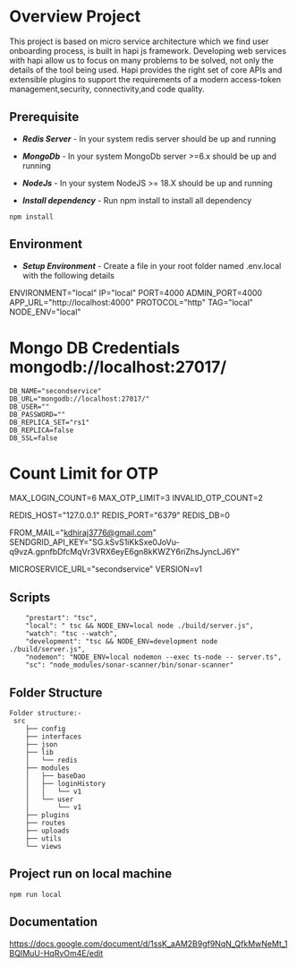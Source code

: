 # Overview Project
This project is based on micro service  architecture which we find user onboarding process, is built in hapi js framework. Developing web services with hapi allow us to focus on many problems to be solved, not only the details of the tool being used. Hapi provides the right set of core APIs and extensible plugins to support the requirements of a modern access-token management,security, connectivity,and code quality.

## Prerequisite

- ***Redis Server*** - In your system redis server should be up and running
- ***MongoDb*** - In your system MongoDb server >=6.x should be up and running
- ***NodeJs*** - In your system NodeJS >= 18.X should be up and running


- ***Install dependency*** - Run npm install to install all dependency
```
npm install 
```
## Environment 
- ***Setup Environment*** - Create a file in your root folder named .env.local with the following details 

ENVIRONMENT="local"
IP="local"
PORT=4000
ADMIN_PORT=4000
APP_URL="http://localhost:4000"
PROTOCOL="http"
TAG="local"
NODE_ENV="local"

# Mongo DB Credentials mongodb://localhost:27017/
    DB_NAME="secondservice"
    DB_URL="mongodb://localhost:27017/"
    DB_USER=""
    DB_PASSWORD=""
    DB_REPLICA_SET="rs1"
    DB_REPLICA=false
    DB_SSL=false

# Count Limit for OTP
MAX_LOGIN_COUNT=6
MAX_OTP_LIMIT=3
INVALID_OTP_COUNT=2


REDIS_HOST="127.0.0.1"
REDIS_PORT="6379"
REDIS_DB=0

FROM_MAIL="kdhiraj3776@gmail.com"
SENDGRID_API_KEY="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"

MICROSERVICE_URL="secondservice"
VERSION=v1

## Scripts 
```
    "prestart": "tsc",
    "local": " tsc && NODE_ENV=local node ./build/server.js",
    "watch": "tsc --watch",
    "development": "tsc && NODE_ENV=development node ./build/server.js",
    "nodemon": "NODE_ENV=local nodemon --exec ts-node -- server.ts",
    "sc": "node_modules/sonar-scanner/bin/sonar-scanner"
```

## Folder Structure 

```
Folder structure:-
 src
    ├── config
    ├── interfaces
    ├── json
    ├── lib
    │   └── redis
    ├── modules
    │   ├── baseDao
    │   ├── loginHistory
    │   │   └── v1
    │   └── user
    │       └── v1
    ├── plugins
    ├── routes
    ├── uploads
    ├── utils
    └── views
```

## Project run on local machine
```
npm run local 
```

## Documentation
https://docs.google.com/document/d/1ssK_aAM2B9gf9NqN_QfkMwNeMt_1BQIMuU-HqRvOm4E/edit
